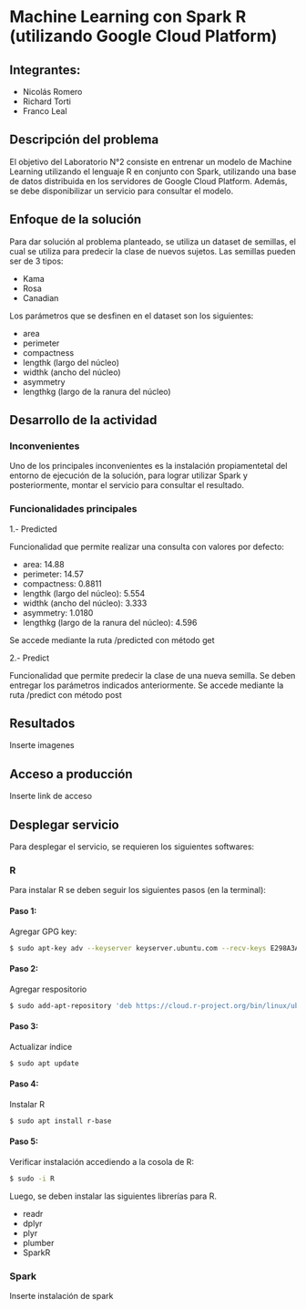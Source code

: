 # Machine Learning con Spark R (utilizando Google Cloud Platform)
## Integrantes:
- Nicolás Romero
- Richard Torti
- Franco Leal

## Descripción del problema
El objetivo del Laboratorio N°2 consiste en entrenar un modelo de Machine Learning utilizando el lenguaje R en conjunto con Spark, utilizando una base de datos distribuida en los servidores de Google Cloud Platform. Además, se debe disponibilizar un servicio para consultar el modelo.

## Enfoque de la solución
Para dar solución al problema planteado, se utiliza un dataset de semillas, el cual se utiliza para predecir la clase de nuevos sujetos.
Las semillas pueden ser de 3 tipos:
- Kama
- Rosa
- Canadian

Los parámetros que se desfinen en el dataset son los siguientes:
- area
- perimeter
- compactness
- lengthk (largo del núcleo)
- widthk (ancho del núcleo)
- asymmetry
- lengthkg (largo de la ranura del núcleo)

## Desarrollo de la actividad

### Inconvenientes

Uno de los principales inconvenientes es la instalación propiamentetal del entorno de ejecución de la solución, para lograr utilizar Spark y posteriormente, montar el servicio para consultar el resultado.

### Funcionalidades principales

1.- Predicted

Funcionalidad que permite realizar una consulta con valores por defecto:
- area: 14.88
- perimeter: 14.57
- compactness: 0.8811
- lengthk (largo del núcleo): 5.554
- widthk (ancho del núcleo): 3.333
- asymmetry: 1.0180
- lengthkg (largo de la ranura del núcleo): 4.596

Se accede mediante la ruta /predicted con método get

2.- Predict

Funcionalidad que permite predecir la clase de una nueva semilla. Se deben entregar los parámetros indicados anteriormente.
Se accede mediante la ruta /predict con método post

## Resultados
Inserte imagenes

## Acceso a producción

Inserte link de acceso

## Desplegar servicio

Para desplegar el servicio, se requieren los siguientes softwares:

### R
Para instalar R se deben seguir los siguientes pasos (en la terminal):
#### Paso 1:
Agregar GPG key:
```sh
$ sudo apt-key adv --keyserver keyserver.ubuntu.com --recv-keys E298A3A825C0D65DFD57CBB651716619E084DAB9
```
#### Paso 2:
Agregar respositorio

```sh
$ sudo add-apt-repository 'deb https://cloud.r-project.org/bin/linux/ubuntu bionic-cran35/'
```

#### Paso 3:
Actualizar índice

```sh
$ sudo apt update
```

#### Paso 4:
Instalar R


```sh
$ sudo apt install r-base
```

#### Paso 5:
Verificar instalación accediendo a la cosola de R:
```sh
$ sudo -i R
```

Luego, se deben instalar las siguientes librerías para R.
- readr  
- dplyr  
- plyr 
- plumber
- SparkR

### Spark
Inserte instalación de spark
